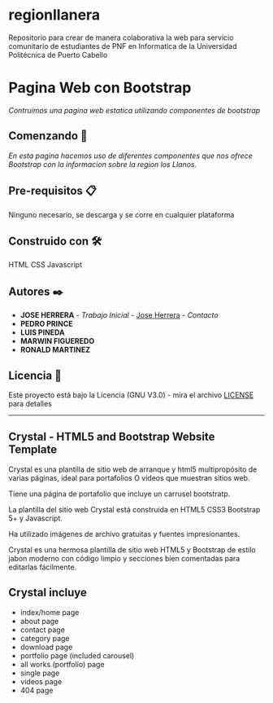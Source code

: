 # regionllanera
Repositorio para crear de manera colaborativa la web para servicio comunitario de estudiantes de PNF en Informatica de la Universidad Politécnica de Puerto Cabello
# Pagina Web con Bootstrap

_Contruimos una pagina web estatica utilizando componentes de bootstrap_

## Comenzando 🚀
_En esta pagina hacemos uso de diferentes componentes que nos ofrece Bootstrap con la informacion sobre la region los Llanos._


## Pre-requisitos 📋
Ninguno necesario, se descarga y se corre en cualquier plataforma

## Construido con 🛠️
HTML CSS Javascript

## Autores ✒️

* **JOSE HERRERA** - *Trabajo Inicial* - [Jose Herrera](https://www.instagram.com/joher60/) - *Contacto*
* **PEDRO PRINCE**
* **LUIS PINEDA**
* **MARWIN FIGUEREDO**
* **RONALD MARTINEZ**

## Licencia 📄
Este proyecto está bajo la Licencia (GNU V3.0) - mira el archivo [LICENSE](LICENSE) para detalles

---

## Crystal - HTML5 and Bootstrap Website Template

Crystal es una plantilla de sitio web de arranque y html5 multipropósito de varias páginas, ideal para portafolios O videos que muestran sitios web.

Tiene una página de portafolio que incluye un carrusel bootstratp.

La plantilla del sitio web Crystal está construida en HTML5 CSS3 Bootstrap 5+ y Javascript.

Ha utilizado imágenes de archivo gratuitas y fuentes impresionantes.

Crystal es una hermosa plantilla de sitio web HTML5 y Bootstrap de estilo jabon moderno con código limpio y secciones bien comentadas para editarlas fácilmente.

## Crystal incluye

* index/home page
* about page
* contact page
* category page
* download page
* portfolio page (included carousel)
* all works (portfolio) page
* single page
* videos page
* 404 page
